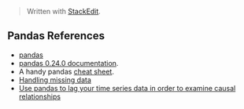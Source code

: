 > Written with [StackEdit](https://stackedit.io/).

## Pandas References

- [pandas](https://pandas.pydata.org/)
- [pandas 0.24.0 documentation](http://pandas.pydata.org/pandas-docs/stable/#). 
- A handy pandas [cheat sheet](http://pandas.pydata.org/Pandas_Cheat_Sheet.pdf).
- [Handling missing data](https://www.oreilly.com/learning/handling-missing-data)
- [Use pandas to lag your time series data in order to examine causal relationships](https://medium.com/@NatalieOlivo/use-pandas-to-lag-your-timeseries-data-in-order-to-examine-causal-relationships-f8186451b3a9)

<!--stackedit_data:
eyJoaXN0b3J5IjpbLTExNzE1MDA1NDddfQ==
-->